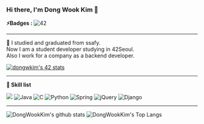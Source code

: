 ### Hi there, I'm Dong Wook Kim 👋

**⚡️Badges :** ![42](https://badgen.net/badge/Born2Code/dongwkim/blue?cache=86400&icon=https://meta.intra.42.fr/assets/42_logo-7dfc9110a5319a308863b96bda33cea995046d1731cebb735e41b16255106c12.svg) 

---

🌱 I studied and graduated from ssafy. <br/>
Now I am a student developer studying in 42Seoul.<br/>
Also I work for a company as a backend developer.

[![dongwkim's 42 stats](https://badge42.herokuapp.com/api/stats/dongwkim?privacyEmail=true)](https://github.com/gospel306/badge42)

---

**👷 Skill list**

<img src="https://img.shields.io/badge/javascript%20-%23323330.svg?&style=for-the-badge&logo=javascript&logoColor=%23F7DF1E"/> <img alt="Java" src="https://img.shields.io/badge/java-%23ED8B00.svg?style=for-the-badge&logo=java&logoColor=white"/> <img alt="C" src="https://img.shields.io/badge/c-%2300599C.svg?style=for-the-badge&logo=c&logoColor=white"/> <img alt="Python" src="https://img.shields.io/badge/python-%2314354C.svg?style=for-the-badge&logo=python&logoColor=white"/> <img alt="Spring" src="https://img.shields.io/badge/spring-%236DB33F.svg?style=for-the-badge&logo=spring&logoColor=white"/> <img alt="jQuery" src="https://img.shields.io/badge/jquery-%230769AD.svg?style=for-the-badge&logo=jquery&logoColor=white"/> <img alt="Django" src="https://img.shields.io/badge/django-%23092E20.svg?style=for-the-badge&logo=django&logoColor=white"/>

---

![DongWookKim's github stats](https://github-readme-stats.vercel.app/api?username=gospel306&bg_color=7f7fd5,86a8e7,91eac9&title_color=fff&text_color=fff)
![DongWookKim's Top Langs](https://github-readme-stats.vercel.app/api/top-langs/?username=gospel306&hide=tsql&layout=compact&bg_color=7f7fd5,86a8e7,91eac9&title_color=fff&text_color=fff)
<!--
**gospel306/gospel306** is a ✨ _special_ ✨ repository because its `README.md` (this file) appears on your GitHub profile.

Here are some ideas to get you started:

- 🔭 I’m currently working on ...
- 🌱 I’m currently learning ...
- 👯 I’m looking to collaborate on ...
- 🤔 I’m looking for help with ...
- 💬 Ask me about ...
- 📫 How to reach me: ...
- 😄 Pronouns: ...
- ⚡ Fun fact: ...
-->
